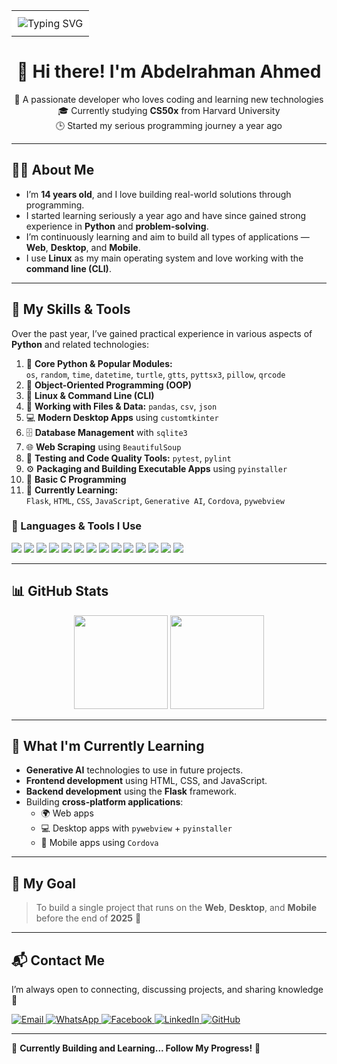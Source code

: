 <div align="center">

  <!-- White background via table -->
  <table>
    <tr>
      <td align="center" style="background-color: white; border-radius: 10px; padding: 10px;">
        <img src="https://readme-typing-svg.herokuapp.com?font=Fira+Code&pause=1000&color=00BFFF&center=true&vCenter=true&width=600&lines=Python+Developer+💻;CS50x+Student+🎓;AI+Learner+🤖;Building+and+Learning+Everyday!+🚀" alt="Typing SVG" />
      </td>
    </tr>
  </table>

</div>

<h1 align="center">👋 Hi there! I'm Abdelrahman Ahmed</h1>

<p align="center">
  🧠 A passionate developer who loves coding and learning new technologies  
  <br>
  🎓 Currently studying <strong>CS50x</strong> from Harvard University  
  <br>
  🕒 Started my serious programming journey a year ago  
</p>

---

## 🧑‍💻 About Me
- I’m **14 years old**, and I love building real-world solutions through programming.  
- I started learning seriously a year ago and have since gained strong experience in **Python** and **problem-solving**.  
- I’m continuously learning and aim to build all types of applications — **Web**, **Desktop**, and **Mobile**.  
- I use **Linux** as my main operating system and love working with the **command line (CLI)**.  

---

## 🐍 My Skills & Tools
Over the past year, I’ve gained practical experience in various aspects of **Python** and related technologies:

1. 🧩 **Core Python & Popular Modules:**  
   `os`, `random`, `time`, `datetime`, `turtle`, `gtts`, `pyttsx3`, `pillow`, `qrcode`
2. 🧱 **Object-Oriented Programming (OOP)**  
3. 🧠 **Linux & Command Line (CLI)**  
4. 📁 **Working with Files & Data:** `pandas`, `csv`, `json`
5. 💻 **Modern Desktop Apps** using `customtkinter`  
6. 🗄️ **Database Management** with `sqlite3`  
7. 🌐 **Web Scraping** using `BeautifulSoup`  
8. 🧪 **Testing and Code Quality Tools:** `pytest`, `pylint`  
9. ⚙️ **Packaging and Building Executable Apps** using `pyinstaller`  
10. 💬 **Basic C Programming**  
11. 🚀 **Currently Learning:**  
    `Flask`, `HTML`, `CSS`, `JavaScript`, `Generative AI`, `Cordova`, `pywebview`

### 🧰 Languages & Tools I Use

<p align="left">
  <img src="https://img.shields.io/badge/Python-3776AB?style=for-the-badge&logo=python&logoColor=white"/>
  <img src="https://img.shields.io/badge/Linux-FCC624?style=for-the-badge&logo=linux&logoColor=black"/>
  <img src="https://img.shields.io/badge/Flask-000000?style=for-the-badge&logo=flask&logoColor=white"/>
  <img src="https://img.shields.io/badge/SQLite-003B57?style=for-the-badge&logo=sqlite&logoColor=white"/>
  <img src="https://img.shields.io/badge/PyInstaller-1793D1?style=for-the-badge&logo=python&logoColor=white"/>
  <img src="https://img.shields.io/badge/PyWebview-4B8BBE?style=for-the-badge&logo=python&logoColor=white"/>
  <img src="https://img.shields.io/badge/CustomTkinter-1A1A1A?style=for-the-badge&logo=python&logoColor=white"/>
  <img src="https://img.shields.io/badge/Pytest-0A9EDC?style=for-the-badge&logo=pytest&logoColor=white"/>
  <img src="https://img.shields.io/badge/Pylint-003B57?style=for-the-badge&logo=python&logoColor=white"/>
  <img src="https://img.shields.io/badge/C-00599C?style=for-the-badge&logo=c&logoColor=white"/>
  <img src="https://img.shields.io/badge/Cordova-35495E?style=for-the-badge&logo=apachecordova&logoColor=white"/>
  <img src="https://img.shields.io/badge/HTML5-E34F26?style=for-the-badge&logo=html5&logoColor=white"/>
  <img src="https://img.shields.io/badge/CSS3-1572B6?style=for-the-badge&logo=css3&logoColor=white"/>
  <img src="https://img.shields.io/badge/JavaScript-F7DF1E?style=for-the-badge&logo=javascript&logoColor=black"/>
</p>

---

## 📊 GitHub Stats

<p align="center">
  <img src="https://github-readme-stats.vercel.app/api?username=AbdelrahmanAhmed59p&show_icons=true&theme=default" height="150"/>
  <img src="https://streak-stats.demolab.com?user=AbdelrahmanAhmed59p&theme=default" height="150"/>
</p>

---

## 🤖 What I'm Currently Learning
- **Generative AI** technologies to use in future projects.  
- **Frontend development** using HTML, CSS, and JavaScript.  
- **Backend development** using the **Flask** framework.  
- Building **cross-platform applications**:
  - 🌍 Web apps  
  - 💻 Desktop apps with `pywebview` + `pyinstaller`  
  - 📱 Mobile apps using `Cordova`  

---

## 🎯 My Goal
> To build a single project that runs on the **Web**, **Desktop**, and **Mobile**  
> before the end of **2025** 🚀  

---

## 📬 Contact Me
I’m always open to connecting, discussing projects, and sharing knowledge 👋  

<p align="left">
  <a href="mailto:abdelrahman592011p@gmail.com">
    <img src="https://img.shields.io/badge/Gmail-D14836?style=for-the-badge&logo=gmail&logoColor=white" alt="Email"/>
  </a>
  <a href="https://wa.me/201004026608">
    <img src="https://img.shields.io/badge/WhatsApp-25D366?style=for-the-badge&logo=whatsapp&logoColor=white" alt="WhatsApp"/>
  </a>
  <a href="https://www.facebook.com/bdalrhmnahmd.377455">
    <img src="https://img.shields.io/badge/Facebook-1877F2?style=for-the-badge&logo=facebook&logoColor=white" alt="Facebook"/>
  </a>
  <a href="www.linkedin.com/in/abdelrahman-ahmed-0b997b38a">
    <img src="https://img.shields.io/badge/LinkedIn-0077B5?style=for-the-badge&logo=linkedin&logoColor=white" alt="LinkedIn"/>
  </a>
  <a href="https://github.com/AbdelrahmanAhmed59p">
    <img src="https://img.shields.io/badge/GitHub-000000?style=for-the-badge&logo=github&logoColor=white" alt="GitHub"/>
  </a>
</p>

---

🚧 **Currently Building and Learning... Follow My Progress!** 🚀
